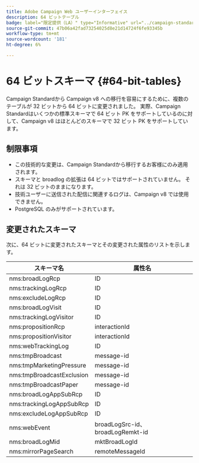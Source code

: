 ```yaml
---
title: Adobe Campaign Web ユーザーインターフェイス
description: 64 ビットテーブル
badge: label="限定提供（LA）" type="Informative" url="../campaign-standard-migration-home.md" tooltip="Campaign Standard移行済みユーザーに制限"
source-git-commit: 47b06a42fad73254025d8e21d14724f6fe93345b
workflow-type: tm+mt
source-wordcount: '181'
ht-degree: 6%

---
```



# 64 ビットスキーマ {#64-bit-tables}

Campaign Standardから Campaign v8 への移行を容易にするために、複数のテーブルが 32 ビットから 64 ビットに変更されました。 実際、Campaign Standardはいくつかの標準スキーマで 64 ビット PK をサポートしているのに対して、Campaign v8 はほとんどのスキーマで 32 ビット PK をサポートしています。

## 制限事項

* この技術的な変更は、Campaign Standardから移行するお客様にのみ適用されます。
* スキーマと broadlog の拡張は 64 ビットではサポートされていません。 それは 32 ビットのままになります。
* 技術ユーザーに送信された配信に関連するログは、Campaign v8 では使用できません。
* PostgreSQL のみがサポートされています。

## 変更されたスキーマ

次に、64 ビットに変更されたスキーマとその変更された属性のリストを示します。

| スキーマ名 | 属性名 |
|--- |--- |
| nms:broadLogRcp | ID |
| nms:trackingLogRcp | ID |
| nms:excludeLogRcp | ID |
| nms:broadLogVisit | ID |
| nms:trackingLogVisitor | ID |
| nms:propositionRcp | interactionId |
| nms:propositionVisitor | interactionId |
| nms:webTrackingLog | ID |
| nms:tmpBroadcast | message-id |
| nms:tmpMarketingPressure | message-id |
| nms:tmpBroadcastExclusion | message-id |
| nms:tmpBroadcastPaper | message-id |
| nms:broadLogAppSubRcp | ID |
| nms:trackingLogAppSubRcp | ID |
| nms:excludeLogAppSubRcp | ID |
| nms:webEvent | broadLogSrc-id、broadLogRemkt-id |
| nms:broadLogMid | mktBroadLogId |
| nms:mirrorPageSearch | remoteMessageId |


